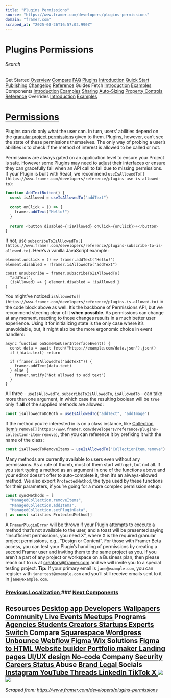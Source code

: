 ```yaml
---
title: "Plugins Permissions"
source: "https://www.framer.com/developers/plugins-permissions"
domain: "framer.com"
scraped_at: "2025-08-26T16:57:02.990Z"
---
```

# Plugins Permissions
###### Search
Get Started
[Overview](https://www.framer.com/developers/)
[Compare](https://www.framer.com/developers/comparison)
[FAQ](https://www.framer.com/developers/faq)
[Plugins](https://www.framer.com/)
[Introduction](https://www.framer.com/developers/plugins-introduction)
[Quick Start](https://www.framer.com/developers/plugins-quick-start)
[Publishing](https://www.framer.com/developers/publishing)
[Changelog](https://www.framer.com/developers/changelog)
[Reference](https://www.framer.com/developers/reference)
Guides
Fetch
[Introduction](https://www.framer.com/developers/fetch-introduction)
[Examples](https://www.framer.com/developers/fetch-examples)
Components
[Introduction](https://www.framer.com/developers/components-introduction)
[Examples](https://www.framer.com/developers/component-examples)
[Sharing](https://www.framer.com/developers/component-sharing)
[Auto-Sizing](https://www.framer.com/developers/auto-sizing)
[Property Controls](https://www.framer.com/developers/property-controls)
[Reference](https://www.framer.com/developers/components-reference)
Overrides
[Introduction](https://www.framer.com/developers/overrides-introduction)
[Examples](https://www.framer.com/developers/overrides-examples)
# [Permissions](https://www.framer.com/developers/plugins-permissions#permissions)
Plugins can do only what the user can. In turn, users’ abilities depend on the [granular project permissions](https://www.framer.com/help/articles/member-roles-and-permissions/) given to them. Plugins, however, can’t see the state of these permissions themselves. The only way of probing a user’s abilities is to check if the method of interest is allowed to be called or not.  
  
Permissions are always gated on an application level to ensure your Project is safe. However some Plugins may need to adjust their interfaces or ensure they can gracefully fail when an API call to fail due to missing permissions. 
If your Plugin is built with React, we recommend `useIsAllowedTo[](https://www.framer.com/developers/reference/plugins-use-is-allowed-to)`:
```javascript
function AddTextButton() {
  const isAllowed = useIsAllowedTo("addText")
  
  const onClick = () => {
    framer.addText("Hello!")
  }
  
  return <button disabled={!isAllowed} onClick={onClick}>+</button>
}
```

If not, use `subscribeToIsAllowedTo[](https://www.framer.com/developers/reference/plugins-subscribe-to-is-allowed-to)`. Here’s a vanilla JavaScript example:
```
element.onclick = () => framer.addText("Hello!")
element.disabled = !framer.isAllowedTo("addText")

const unsubscribe = framer.subscribeToIsAllowedTo(
  "addText",
  (isAllowed) => { element.disabled = !isAllowed }
)
```

You might’ve noticed `isAllowedTo[](https://www.framer.com/developers/reference/plugins-is-allowed-to)` in the code block above as well. It’s the backbone of Permissions API, but we recommend steering clear of it **when possible**. As permissions can change at any moment, reacting to those changes results in a much better user experience. Using it for initializing state is the only case where it’s unavoidable, but, it might also be the more ergonomic choice in event handlers:
```
async function onSomeNonUserInterfaceEvent() {
  const data = await fetch("https://example.com/data.json").json()
  if (!data.text) return

  if (framer.isAllowedTo("addText")) {
    framer.addText(data.text)
  } else {
    framer.notify("Not allowed to add text")
  }
}
```

All three - `useIsAllowedTo`, `subscribeToIsAllowedTo`, `isAllowedTo` - can take more than one argument, in which case the resulting boolean will be `true` only if **all** of the supplied methods are allowed:
```javascript
const isAllowedToDoBoth = useIsAllowedTo("addText", "addImage")
```

If the method you’re interested in is on a class instance, like [Collection Item’s ](https://www.framer.com/developers/reference/plugins-collection-item-remove)`remove[](https://www.framer.com/developers/reference/plugins-collection-item-remove)`, then you can reference it by prefixing it with the name of the class:
```javascript
const isAllowedToRemoveItems = useIsAllowedTo("CollectionItem.remove")
```

Many methods are currently available to users even without any permissions. As a rule of thumb, most of them start with `get`, but not all. If you start typing a method as an argument in one of the functions above and your editor doesn’t offer to auto-complete it, then it’s an always-allowed method. We also export `ProtectedMethod`, the type used by these functions for their parameters, if you’re going for a more complex permission setup:
```javascript
const syncMethods = [
  "ManagedCollection.removeItems",
  "ManagedCollection.addItems",
  "ManagedCollection.setPluginData",
] as const satisfies ProtectedMethod[]
```

A `FramerPluginError` will be thrown if your Plugin attempts to execute a method that’s not available to the user, and a toast will be presented saying “Insufficient permissions, you need X”, where X is the required granular project permissions, e.g., “Design or Content”.
For those with Framer Beta access, you can test your Plugin’s handling of permissions by creating a second Framer user and inviting them to the same project as you. If you aren’t a part of any project or workspace on a Business plan, then please reach out to us at [creators@framer.com](https://creators@framer.com) and we will invite you to a special testing project. **Tip:** If your primary email is `jane@example.com`, you can register with `jane+test@example.com` and you’ll still receive emails sent to it in `jane@example.com`.
### [Previous Localization ](https://www.framer.com/developers/plugins-localization)### [Next Components ](https://www.framer.com/developers/plugins-with-components)
Resources
[Desktop app ](https://www.framer.com/downloads/)
[Developers ](https://www.framer.com/developers/)
[Wallpapers ](https://www.framer.com/wallpapers/)
[Community ](https://www.framer.community/)
[Live Events ](https://www.framer.com/events/)
[Meetups ](https://www.framer.com/meetups/)
Programs
[Agencies ](https://www.framer.com/agencies/)
[Students ](https://www.framer.com/students/)
[Creators ](https://www.framer.com/creators/)
[Startups ](https://www.framer.com/startups/)
[Experts ](https://www.framer.com/expert/apply/)
[Switch ](https://www.framer.com/switch/)
Compare
[Squarespace ](https://www.framer.com/compare/framer-vs-squarespace)
[Wordpress ](https://www.framer.com/compare/framer-vs-wordpress)
[Unbounce ](https://www.framer.com/compare/framer-vs-unbounce)
[Webflow ](https://www.framer.com/compare/framer-vs-webflow)
[Figma ](https://www.framer.com/compare/framer-vs-figma)
[Wix ](https://www.framer.com/compare/framer-vs-wix)
Solutions
[Figma to HTML ](https://www.framer.com/solutions/figma-to-html/)
[Website builder ](https://www.framer.com/solutions/website-builder/)
[Portfolio maker ](https://www.framer.com/solutions/portfolio-website/)
[Landing pages ](https://www.framer.com/solutions/landing-pages/)
[UI/UX design ](https://www.framer.com/solutions/ui-ux-design/)
[No-code ](https://www.framer.com/solutions/no-code-website-builder/)
Company
[Security ](https://www.framer.com/legal/security/)
[Careers ](https://www.framer.com/careers/)
[Status ](https://www.framerstatus.com)
Abuse
[Brand ](https://www.framer.com/brand)
[Legal ](https://www.framer.com/legal/terms-of-service/)
Socials
[Instagram ](https://www.instagram.com/framer)
[YouTube ](https://www.youtube.com/@framer)
[Threads ](https://www.threads.net/@framer)
[LinkedIn ](https://www.linkedin.com/company/framer)
[TikTok ](https://www.tiktok.com/@framer)
[X ](https://x.com/framer)
[](https://www.framer.com/)
![](https://t.co/1/i/adsct?bci=4&dv=America%2FNew_York%26en-US%2Cen%26Google%20Inc.%26Linux%20x86_64%26255%261280%26720%2612%2624%261280%26720%260%26na&eci=3&event=%7B%7D&event_id=bdef89bc-9b0d-48d1-8e07-7174b701f60d&integration=advertiser&p_id=Twitter&p_user_id=0&pl_id=512272ac-da64-4a79-91d4-63b09a56e7c2&tw_document_href=https%3A%2F%2Fwww.framer.com%2Fdevelopers%2Fplugins-permissions&tw_iframe_status=0&txn_id=nxmzp&type=javascript&version=2.3.33)![](https://analytics.twitter.com/1/i/adsct?bci=4&dv=America%2FNew_York%26en-US%2Cen%26Google%20Inc.%26Linux%20x86_64%26255%261280%26720%2612%2624%261280%26720%260%26na&eci=3&event=%7B%7D&event_id=bdef89bc-9b0d-48d1-8e07-7174b701f60d&integration=advertiser&p_id=Twitter&p_user_id=0&pl_id=512272ac-da64-4a79-91d4-63b09a56e7c2&tw_document_href=https%3A%2F%2Fwww.framer.com%2Fdevelopers%2Fplugins-permissions&tw_iframe_status=0&txn_id=nxmzp&type=javascript&version=2.3.33)
---
*Scraped from: https://www.framer.com/developers/plugins-permissions*
